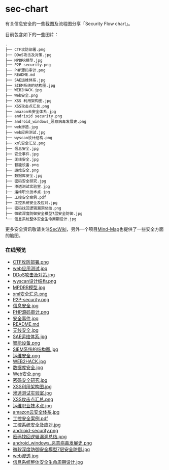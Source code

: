 # sec-chart

有关信息安全的一些截图及流程图分享「Security Flow chart」。

目前包含如下的一些图片：

    .
    ├── CTF攻防部署.png
    ├── DDoS攻击及对策.jpg
    ├── MPDRR模型.jpg
    ├── P2P security.png
    ├── PHP源码审计.png
    ├── README.md
    ├── SAE运维体系.jpg
    ├── SIEM系统的结构图.jpg
    ├── WEB2HACK.jpg
    ├── Web安全.png
    ├── XSS 利用架构图.jpg
    ├── XSS攻击点汇总.png
    ├── amazon云安全体系.jpg
    ├── andrioid security.png
    ├── android_windows_恶意病毒发展史.png
    ├── web渗透.jpg
    ├── web应用测试.jpg
    ├── wyscan设计结构.png
    ├── xml安全汇总.png
    ├── 信息安全.jpg
    ├── 安全事件.jpg
    ├── 无线安全.jpg
    ├── 智能设备.png
    ├── 运维安全.png
    ├── 数据库安全.jpg
    ├── 密码安全研究.jpg
    ├── 渗透测试实验室.jpg
    ├── 运维职业技术点.jpg
    ├── 工控安全案例.pdf
    ├── 工控系统安全及应对.jpg
    ├── 密码找回逻辑漏洞总结.png
    ├── 微软深度防御安全模型7层安全防御.jpg
    └── 信息系统整体安全生命周期设计.jpg
    
更多安全资讯敬请关注[SecWiki](http://www.sec-wiki.com/)，另外一个项目[Mind-Map](https://github.com/phith0n/Mind-Map)也提供了一些安全方面的脑图。


### 在线预览

+ [CTF攻防部署.png](https://raw.githubusercontent.com/SecWiki/sec-chart/master/CTF攻防部署.png)
+ [web应用测试.jpg](https://raw.githubusercontent.com/SecWiki/sec-chart/master/web应用测试.jpg)
+ [DDoS攻击及对策.jpg](https://raw.githubusercontent.com/SecWiki/sec-chart/master/DDoS攻击及对策.jpg)
+ [wyscan设计结构.png](https://raw.githubusercontent.com/SecWiki/sec-chart/master/wyscan设计结构.png)
+ [MPDRR模型.jpg](https://raw.githubusercontent.com/SecWiki/sec-chart/master/MPDRR模型.jpg)
+ [xml安全汇总.png](https://raw.githubusercontent.com/SecWiki/sec-chart/master/xml安全汇总.png)
+ [P2P-security.png](https://raw.githubusercontent.com/SecWiki/sec-chart/master/P2P-security.png)
+ [信息安全.jpg](https://raw.githubusercontent.com/SecWiki/sec-chart/master/信息安全.jpg)
+ [PHP源码审计.png](https://raw.githubusercontent.com/SecWiki/sec-chart/master/PHP源码审计.png)
+ [安全事件.jpg](https://raw.githubusercontent.com/SecWiki/sec-chart/master/安全事件.jpg)
+ [README.md](https://raw.githubusercontent.com/SecWiki/sec-chart/master/README.md)
+ [无线安全.jpg](https://raw.githubusercontent.com/SecWiki/sec-chart/master/无线安全.jpg)
+ [SAE运维体系.jpg](https://raw.githubusercontent.com/SecWiki/sec-chart/master/SAE运维体系.jpg)
+ [智能设备.png](https://raw.githubusercontent.com/SecWiki/sec-chart/master/智能设备.png)
+ [SIEM系统的结构图.jpg](https://raw.githubusercontent.com/SecWiki/sec-chart/master/SIEM系统的结构图.jpg)
+ [运维安全.png](https://raw.githubusercontent.com/SecWiki/sec-chart/master/运维安全.png)
+ [WEB2HACK.jpg](https://raw.githubusercontent.com/SecWiki/sec-chart/master/WEB2HACK.jpg)
+ [数据库安全.jpg](https://raw.githubusercontent.com/SecWiki/sec-chart/master/数据库安全.jpg)
+ [Web安全.png](https://raw.githubusercontent.com/SecWiki/sec-chart/master/Web安全.png)
+ [密码安全研究.jpg](https://raw.githubusercontent.com/SecWiki/sec-chart/master/密码安全研究.jpg)
+ [XSS利用架构图.jpg](https://raw.githubusercontent.com/SecWiki/sec-chart/master/XSS利用架构图.jpg)
+ [渗透测试实验室.jpg](https://raw.githubusercontent.com/SecWiki/sec-chart/master/渗透测试实验室.jpg)
+ [XSS攻击点汇总.png](https://raw.githubusercontent.com/SecWiki/sec-chart/master/XSS攻击点汇总.png)
+ [运维职业技术点.jpg](https://raw.githubusercontent.com/SecWiki/sec-chart/master/运维职业技术点.jpg)
+ [amazon云安全体系.jpg](https://raw.githubusercontent.com/SecWiki/sec-chart/master/amazon云安全体系.jpg)
+ [工控安全案例.pdf](https://raw.githubusercontent.com/SecWiki/sec-chart/master/工控安全案例.pdf)
+ [工控系统安全及应对.jpg](https://raw.githubusercontent.com/SecWiki/sec-chart/master/工控系统安全及应对.jpg)
+ [andrioid-security.png](https://raw.githubusercontent.com/SecWiki/sec-chart/master/andrioid-security.png)
+ [密码找回逻辑漏洞总结.png](https://raw.githubusercontent.com/SecWiki/sec-chart/master/密码找回逻辑漏洞总结.png)
+ [android_windows_恶意病毒发展史.png](https://raw.githubusercontent.com/SecWiki/sec-chart/master/android_windows_恶意病毒发展史.png)
+ [微软深度防御安全模型7层安全防御.jpg](https://raw.githubusercontent.com/SecWiki/sec-chart/master/微软深度防御安全模型7层安全防御.jpg)
+ [web渗透.jpg](https://raw.githubusercontent.com/SecWiki/sec-chart/master/web渗透.jpg)
+ [信息系统整体安全生命周期设计.jpg](https://raw.githubusercontent.com/SecWiki/sec-chart/master/信息系统整体安全生命周期设计.jpg)


